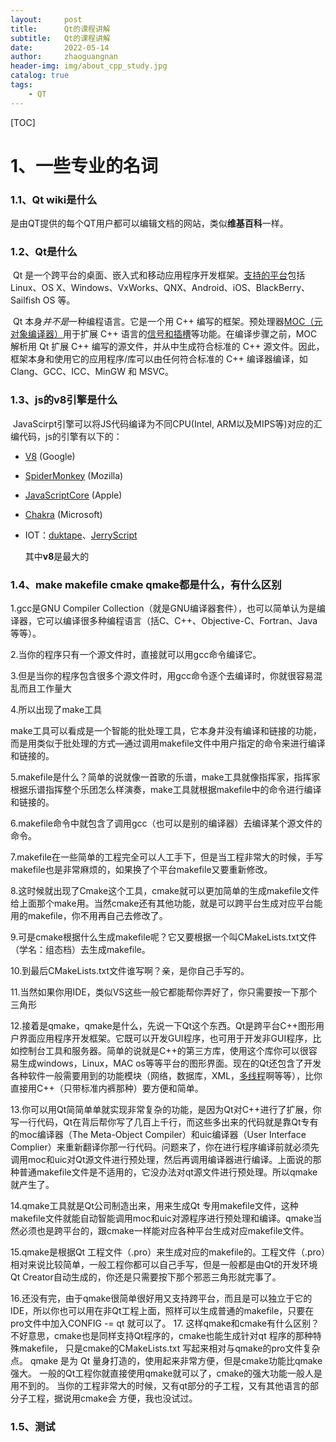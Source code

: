 ```yaml
---
layout:     post
title:      Qt的课程讲解
subtitle:   Qt的课程讲解
date:       2022-05-14
author:     zhaoguangnan
header-img: img/about_cpp_study.jpg
catalog: true
tags:
    - QT
---
```


[TOC]

# 1、一些专业的名词

### 1.1、Qt wiki是什么

​	是由QT提供的每个QT用户都可以编辑文档的网站，类似**维基百科**一样。

### 1.2、Qt是什么

​	Qt 是一个跨平台的桌面、嵌入式和移动应用程序开发框架。[支持的平台](https://wiki.qt.io/Supported_Platforms)包括 Linux、OS X、Windows、VxWorks、QNX、Android、iOS、BlackBerry、Sailfish OS 等。

​	Qt 本身*并不是*一种编程语言。它是一个用 C++ 编写的框架。预处理器[MOC（元对象编译器）](http://doc.qt.io/qt-5/moc.html)用于扩展 C++ 语言的[信号和插槽](http://doc.qt.io/qt-5/signalsandslots.html)等功能。在编译步骤之前，MOC 解析用 Qt 扩展 C++ 编写的源文件，并从中生成符合标准的 C++ 源文件。因此，框架本身和使用它的应用程序/库可以由任何符合标准的 C++ 编译器编译，如 Clang、GCC、ICC、MinGW 和 MSVC。

### 1.3、js的v8引擎是什么

​	JavaScirpt引擎可以将JS代码编译为不同CPU(Intel, ARM以及MIPS等)对应的汇编代码，js的引擎有以下的：

- [V8](https://v8.dev/) (Google)

- [SpiderMonkey](https://developer.mozilla.org/en-US/docs/Mozilla/Projects/SpiderMonkey) (Mozilla)

- [JavaScriptCore](https://developer.apple.com/documentation/javascriptcore?language=objc) (Apple)

- [Chakra](https://github.com/microsoft/ChakraCore) (Microsoft)

- IOT：[duktape](https://github.com/svaarala/duktape)、[JerryScript](https://github.com/jerryscript-project/jerryscript)

  其中**v8**是最大的

### 1.4、make makefile cmake qmake都是什么，有什么区别

1.gcc是GNU Compiler Collection（就是GNU编译器套件），也可以简单认为是编译器，它可以编译很多种编程语言（括C、C++、Objective-C、Fortran、Java等等）。

2.当你的程序只有一个源文件时，直接就可以用gcc命令编译它。

3.但是当你的程序包含很多个源文件时，用gcc命令逐个去编译时，你就很容易混乱而且工作量大

4.所以出现了make工具

make工具可以看成是一个智能的批处理工具，它本身并没有编译和链接的功能，而是用类似于批处理的方式—通过调用makefile文件中用户指定的命令来进行编译和链接的。

5.makefile是什么？简单的说就像一首歌的乐谱，make工具就像指挥家，指挥家根据乐谱指挥整个乐团怎么样演奏，make工具就根据makefile中的命令进行编译和链接的。

6.makefile命令中就包含了调用gcc（也可以是别的编译器）去编译某个源文件的命令。

7.makefile在一些简单的工程完全可以人工手下，但是当工程非常大的时候，手写makefile也是非常麻烦的，如果换了个平台makefile又要重新修改。

8.这时候就出现了Cmake这个工具，cmake就可以更加简单的生成makefile文件给上面那个make用。当然cmake还有其他功能，就是可以跨平台生成对应平台能用的makefile，你不用再自己去修改了。

9.可是cmake根据什么生成makefile呢？它又要根据一个叫CMakeLists.txt文件（学名：组态档）去生成makefile。

10.到最后CMakeLists.txt文件谁写啊？亲，是你自己手写的。

11.当然如果你用IDE，类似VS这些一般它都能帮你弄好了，你只需要按一下那个三角形

12.接着是qmake，qmake是什么，先说一下Qt这个东西。Qt是跨平台C++图形用户界面应用程序开发框架。它既可以开发GUI程序，也可用于开发非GUI程序，比如控制台工具和服务器。简单的说就是C++的第三方库，使用这个库你可以很容易生成windows，Linux，MAC os等等平台的图形界面。现在的Qt还包含了开发各种软件一般需要用到的功能模块（网络，数据库，XML，[多线程](https://www.zhihu.com/search?q=多线程&search_source=Entity&hybrid_search_source=Entity&hybrid_search_extra={"sourceType"%3A"answer"%2C"sourceId"%3A89770919})啊等等），比你直接用C++（只带标准内裤那种）要方便和简单。

13.你可以用Qt简简单单就实现非常复杂的功能，是因为Qt对C++进行了扩展，你写一行代码，Qt在背后帮你写了几百上千行，而这些多出来的代码就是靠Qt专有的moc编译器（The Meta-Object Compiler）和uic编译器（User Interface Complier）来重新翻译你那一行代码。问题来了，你在进行程序编译前就必须先调用moc和uic对Qt源文件进行预处理，然后再调用编译器进行编译。上面说的那种普通makefile文件是不适用的，它没办法对qt源文件进行预处理。所以qmake就产生了。

14.qmake工具就是Qt公司制造出来，用来生成Qt 专用makefile文件，这种makefile文件就能自动智能调用moc和uic对源程序进行预处理和编译。qmake当然必须也是跨平台的，跟cmake一样能对应各种平台生成对应makefile文件。

15.qmake是根据Qt 工程文件（.pro）来生成对应的makefile的。工程文件（.pro）相对来说比较简单，一般工程你都可以自己手写，但是一般都是由Qt的开发环境 Qt Creator自动生成的，你还是只需要按下那个邪恶三角形就完事了。

16.还没有完，由于qmake很简单很好用又支持跨平台，而且是可以独立于它的IDE，所以你也可以用在非Qt工程上面，照样可以生成普通的makefile，只要在pro文件中加入CONFIG -= qt  就可以了。
17. 这样qmake和cmake有什么区别？
不好意思，cmake也是同样支持Qt程序的，cmake也能生成针对qt 程序的那种特殊makefile，
只是cmake的CMakeLists.txt 写起来相对与qmake的pro文件复杂点。
qmake 是为 Qt 量身打造的，使用起来非常方便，但是cmake功能比qmake强大。
 一般的Qt工程你就直接使用qmake就可以了，cmake的强大功能一般人是用不到的。
当你的工程非常大的时候，又有qt部分的子工程，又有其他语言的部分子工程，据说用cmake会      方便，我也没试过。

### 1.5、测试